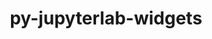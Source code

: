---
title: "py-jupyterlab-widgets"
layout: cache
categories: [package, develop]
meta: {"compilers": ["none"], "num_specs": 91, "num_specs_by_stack": {"data-vis-sdk": 45, "e4s": 3, "e4s-neoverse-v2": 43, "root": 91}, "oss": ["ubuntu20.04", "ubuntu22.04"], "platforms": ["linux"], "stacks": ["data-vis-sdk", "e4s", "e4s-neoverse-v2", "root"], "targets": ["neoverse_v2", "x86_64_v3"], "versions": ["3.0.3"]}
spec_details: [{"compiler": "none", "hash": "2iqvynysc4mg7t7r2z5ru6jjb6knafma", "os": "ubuntu20.04", "platform": "linux", "size": "-", "stacks": ["data-vis-sdk", "root"], "target": "x86_64_v3", "variants": ["build_system=python_pip"], "versions": ["3.0.3"]}, {"compiler": "none", "hash": "2x6zfb5ztsyfxyi2tcomnovrtdibbcos", "os": "ubuntu20.04", "platform": "linux", "size": "-", "stacks": ["data-vis-sdk", "root"], "target": "x86_64_v3", "variants": ["build_system=python_pip"], "versions": ["3.0.3"]}, {"compiler": "none", "hash": "2y7byobh7uqwsrh4xd6uq2cqpce2xeny", "os": "ubuntu20.04", "platform": "linux", "size": "-", "stacks": ["data-vis-sdk", "root"], "target": "x86_64_v3", "variants": ["build_system=python_pip"], "versions": ["3.0.3"]}, {"compiler": "none", "hash": "3352cmnyguzti4owyfth3oy67jzmhyjh", "os": "ubuntu22.04", "platform": "linux", "size": "-", "stacks": ["e4s", "root"], "target": "x86_64_v3", "variants": ["build_system=python_pip"], "versions": ["3.0.3"]}, {"compiler": "none", "hash": "3h6qk56dejzkrrksqufg5qh4b42lyq35", "os": "ubuntu20.04", "platform": "linux", "size": "-", "stacks": ["data-vis-sdk", "root"], "target": "x86_64_v3", "variants": ["build_system=python_pip"], "versions": ["3.0.3"]}, {"compiler": "none", "hash": "3knww3ixoubwyont4366jymnev73odwz", "os": "ubuntu22.04", "platform": "linux", "size": "-", "stacks": ["e4s-neoverse-v2", "root"], "target": "neoverse_v2", "variants": ["build_system=python_pip"], "versions": ["3.0.3"]}, {"compiler": "none", "hash": "3ltyxn7ods7fho6hxom4xib6nc7l3kk4", "os": "ubuntu22.04", "platform": "linux", "size": "-", "stacks": ["e4s-neoverse-v2", "root"], "target": "neoverse_v2", "variants": ["build_system=python_pip"], "versions": ["3.0.3"]}, {"compiler": "none", "hash": "3mnw3alutekcpxpmfclydsjretdwitzp", "os": "ubuntu22.04", "platform": "linux", "size": "-", "stacks": ["e4s-neoverse-v2", "root"], "target": "neoverse_v2", "variants": ["build_system=python_pip"], "versions": ["3.0.3"]}, {"compiler": "none", "hash": "45c65bp2hscaf3k6burrw2y2nqgd7d2a", "os": "ubuntu22.04", "platform": "linux", "size": "-", "stacks": ["e4s-neoverse-v2", "root"], "target": "neoverse_v2", "variants": ["build_system=python_pip"], "versions": ["3.0.3"]}, {"compiler": "none", "hash": "4uk33yir5p5nbc6o4uqdzxm4zwvzceuj", "os": "ubuntu22.04", "platform": "linux", "size": "-", "stacks": ["e4s-neoverse-v2", "root"], "target": "neoverse_v2", "variants": ["build_system=python_pip"], "versions": ["3.0.3"]}, {"compiler": "none", "hash": "5jpzhvf7jkoywhsete2uymytzzn2hdwd", "os": "ubuntu20.04", "platform": "linux", "size": "-", "stacks": ["data-vis-sdk", "root"], "target": "x86_64_v3", "variants": ["build_system=python_pip"], "versions": ["3.0.3"]}, {"compiler": "none", "hash": "6cu53ocvq2zcndnynejvdmvhybq4c4vk", "os": "ubuntu20.04", "platform": "linux", "size": "-", "stacks": ["data-vis-sdk", "root"], "target": "x86_64_v3", "variants": ["build_system=python_pip"], "versions": ["3.0.3"]}, {"compiler": "none", "hash": "6jaxldq65h6jtt2hmvjopxpeyq73sgf7", "os": "ubuntu22.04", "platform": "linux", "size": "-", "stacks": ["e4s-neoverse-v2", "root"], "target": "neoverse_v2", "variants": ["build_system=python_pip"], "versions": ["3.0.3"]}, {"compiler": "none", "hash": "7lw7qfshghgaz7hmpckufj7tprggr34f", "os": "ubuntu22.04", "platform": "linux", "size": "-", "stacks": ["e4s-neoverse-v2", "root"], "target": "neoverse_v2", "variants": ["build_system=python_pip"], "versions": ["3.0.3"]}, {"compiler": "none", "hash": "7v44srs2nsainbx2b5t67sy6hx2qcc35", "os": "ubuntu22.04", "platform": "linux", "size": "-", "stacks": ["e4s-neoverse-v2", "root"], "target": "neoverse_v2", "variants": ["build_system=python_pip"], "versions": ["3.0.3"]}, {"compiler": "none", "hash": "apxlgo2d3qcn2fmld6e32c6dvgcpfwis", "os": "ubuntu20.04", "platform": "linux", "size": "-", "stacks": ["data-vis-sdk", "root"], "target": "x86_64_v3", "variants": ["build_system=python_pip"], "versions": ["3.0.3"]}, {"compiler": "none", "hash": "b7j3rylm7ybe3lv4aspzuh6dso64csxq", "os": "ubuntu22.04", "platform": "linux", "size": "-", "stacks": ["e4s-neoverse-v2", "root"], "target": "neoverse_v2", "variants": ["build_system=python_pip"], "versions": ["3.0.3"]}, {"compiler": "none", "hash": "bfblhyfztbdxaa75i3w5ynblatszo7cx", "os": "ubuntu20.04", "platform": "linux", "size": "-", "stacks": ["data-vis-sdk", "root"], "target": "x86_64_v3", "variants": ["build_system=python_pip"], "versions": ["3.0.3"]}, {"compiler": "none", "hash": "bipznvihztoiflzuzowytlfds3ggfi5e", "os": "ubuntu20.04", "platform": "linux", "size": "-", "stacks": ["data-vis-sdk", "root"], "target": "x86_64_v3", "variants": ["build_system=python_pip"], "versions": ["3.0.3"]}, {"compiler": "none", "hash": "cae45mvhhs57uibrffojxq6yqnh423nr", "os": "ubuntu20.04", "platform": "linux", "size": "-", "stacks": ["data-vis-sdk", "root"], "target": "x86_64_v3", "variants": ["build_system=python_pip"], "versions": ["3.0.3"]}, {"compiler": "none", "hash": "cftwhgwhqoyzxiyfasdid3xdhfcafzbx", "os": "ubuntu22.04", "platform": "linux", "size": "-", "stacks": ["e4s-neoverse-v2", "root"], "target": "neoverse_v2", "variants": ["build_system=python_pip"], "versions": ["3.0.3"]}, {"compiler": "none", "hash": "csfz67bqnccxvvfgl665rr2wvpjerobg", "os": "ubuntu20.04", "platform": "linux", "size": "-", "stacks": ["data-vis-sdk", "root"], "target": "x86_64_v3", "variants": ["build_system=python_pip"], "versions": ["3.0.3"]}, {"compiler": "none", "hash": "csykffpojc62m7gjhzfmghwpq7725m77", "os": "ubuntu22.04", "platform": "linux", "size": "-", "stacks": ["e4s-neoverse-v2", "root"], "target": "neoverse_v2", "variants": ["build_system=python_pip"], "versions": ["3.0.3"]}, {"compiler": "none", "hash": "d3zmqa25qz6hdw6wkjpoosy7zw5zeyx7", "os": "ubuntu22.04", "platform": "linux", "size": "-", "stacks": ["e4s-neoverse-v2", "root"], "target": "neoverse_v2", "variants": ["build_system=python_pip"], "versions": ["3.0.3"]}, {"compiler": "none", "hash": "dbzenq426xxrufjqps3mz635jrq3avms", "os": "ubuntu20.04", "platform": "linux", "size": "-", "stacks": ["data-vis-sdk", "root"], "target": "x86_64_v3", "variants": ["build_system=python_pip"], "versions": ["3.0.3"]}, {"compiler": "none", "hash": "dd7hfj6gbrhjgezd26qh4ut7lgpj5q6e", "os": "ubuntu22.04", "platform": "linux", "size": "-", "stacks": ["e4s-neoverse-v2", "root"], "target": "neoverse_v2", "variants": ["build_system=python_pip"], "versions": ["3.0.3"]}, {"compiler": "none", "hash": "dhggqsgmo7jjsdvntbjm5xo3ou5yf2bw", "os": "ubuntu22.04", "platform": "linux", "size": "-", "stacks": ["e4s-neoverse-v2", "root"], "target": "neoverse_v2", "variants": ["build_system=python_pip"], "versions": ["3.0.3"]}, {"compiler": "none", "hash": "dhpoj22lx4aw3fz2ymzb4cw7e4gxidkk", "os": "ubuntu20.04", "platform": "linux", "size": "-", "stacks": ["data-vis-sdk", "root"], "target": "x86_64_v3", "variants": ["build_system=python_pip"], "versions": ["3.0.3"]}, {"compiler": "none", "hash": "dq4tqgp6qcqbozthhp2bqkuh5gxupsyd", "os": "ubuntu20.04", "platform": "linux", "size": "-", "stacks": ["data-vis-sdk", "root"], "target": "x86_64_v3", "variants": ["build_system=python_pip"], "versions": ["3.0.3"]}, {"compiler": "none", "hash": "dxv7dpqihqrvjrk4xiv4extp3ef4uoep", "os": "ubuntu20.04", "platform": "linux", "size": "-", "stacks": ["data-vis-sdk", "root"], "target": "x86_64_v3", "variants": ["build_system=python_pip"], "versions": ["3.0.3"]}, {"compiler": "none", "hash": "elvbd2mllje43tlm3rfd7nqwr6m75cpz", "os": "ubuntu22.04", "platform": "linux", "size": "-", "stacks": ["e4s-neoverse-v2", "root"], "target": "neoverse_v2", "variants": ["build_system=python_pip"], "versions": ["3.0.3"]}, {"compiler": "none", "hash": "erzc5srmwwjlbu3p5jsoycswrph3m6bg", "os": "ubuntu22.04", "platform": "linux", "size": "-", "stacks": ["e4s-neoverse-v2", "root"], "target": "neoverse_v2", "variants": ["build_system=python_pip"], "versions": ["3.0.3"]}, {"compiler": "none", "hash": "evalgaihn35gow36hkqvu3vl72elnrul", "os": "ubuntu20.04", "platform": "linux", "size": "-", "stacks": ["data-vis-sdk", "root"], "target": "x86_64_v3", "variants": ["build_system=python_pip"], "versions": ["3.0.3"]}, {"compiler": "none", "hash": "ezp4rc5ps74o74uzwa5myekovgk2xa47", "os": "ubuntu20.04", "platform": "linux", "size": "-", "stacks": ["data-vis-sdk", "root"], "target": "x86_64_v3", "variants": ["build_system=python_pip"], "versions": ["3.0.3"]}, {"compiler": "none", "hash": "fb4cnd252mkgo5rltxvwku5r5deh4a6n", "os": "ubuntu22.04", "platform": "linux", "size": "-", "stacks": ["e4s-neoverse-v2", "root"], "target": "neoverse_v2", "variants": ["build_system=python_pip"], "versions": ["3.0.3"]}, {"compiler": "none", "hash": "fbxyotz6h3s5z5lzotltbtynsuhbdyjc", "os": "ubuntu22.04", "platform": "linux", "size": "-", "stacks": ["e4s", "root"], "target": "x86_64_v3", "variants": ["build_system=python_pip"], "versions": ["3.0.3"]}, {"compiler": "none", "hash": "gym2sjrhx2g7z3hs7hutqq4z6uf7pkij", "os": "ubuntu20.04", "platform": "linux", "size": "-", "stacks": ["data-vis-sdk", "root"], "target": "x86_64_v3", "variants": ["build_system=python_pip"], "versions": ["3.0.3"]}, {"compiler": "none", "hash": "gywdbnzabhrly2b67kt6efm7hvc3a4rt", "os": "ubuntu20.04", "platform": "linux", "size": "-", "stacks": ["data-vis-sdk", "root"], "target": "x86_64_v3", "variants": ["build_system=python_pip"], "versions": ["3.0.3"]}, {"compiler": "none", "hash": "hp66l6o3c5epbd4qbklsltlbshtpaf2f", "os": "ubuntu22.04", "platform": "linux", "size": "-", "stacks": ["e4s-neoverse-v2", "root"], "target": "neoverse_v2", "variants": ["build_system=python_pip"], "versions": ["3.0.3"]}, {"compiler": "none", "hash": "hppfmrwf4z5j7wu5xz5avritb7gcpaku", "os": "ubuntu22.04", "platform": "linux", "size": "-", "stacks": ["e4s-neoverse-v2", "root"], "target": "neoverse_v2", "variants": ["build_system=python_pip"], "versions": ["3.0.3"]}, {"compiler": "none", "hash": "hu7w6ufihlo2crqeaklu46bulxc2t3wr", "os": "ubuntu22.04", "platform": "linux", "size": "-", "stacks": ["e4s-neoverse-v2", "root"], "target": "neoverse_v2", "variants": ["build_system=python_pip"], "versions": ["3.0.3"]}, {"compiler": "none", "hash": "i3krcf2f66qfjejmdw4pw4sx74za4lkj", "os": "ubuntu22.04", "platform": "linux", "size": "-", "stacks": ["e4s-neoverse-v2", "root"], "target": "neoverse_v2", "variants": ["build_system=python_pip"], "versions": ["3.0.3"]}, {"compiler": "none", "hash": "i3qfpdf6dmcmkr4jhrb6dhzeafmycywy", "os": "ubuntu20.04", "platform": "linux", "size": "-", "stacks": ["data-vis-sdk", "root"], "target": "x86_64_v3", "variants": ["build_system=python_pip"], "versions": ["3.0.3"]}, {"compiler": "none", "hash": "iasrlwtgim67iviwgc7haza3zvtquon4", "os": "ubuntu20.04", "platform": "linux", "size": "-", "stacks": ["data-vis-sdk", "root"], "target": "x86_64_v3", "variants": ["build_system=python_pip"], "versions": ["3.0.3"]}, {"compiler": "none", "hash": "ihtcbi27x3weeftemmjwnakx4a26zvzh", "os": "ubuntu20.04", "platform": "linux", "size": "-", "stacks": ["data-vis-sdk", "root"], "target": "x86_64_v3", "variants": ["build_system=python_pip"], "versions": ["3.0.3"]}, {"compiler": "none", "hash": "jc2sxfpnlgundio7crro4hbpa6pde26q", "os": "ubuntu22.04", "platform": "linux", "size": "-", "stacks": ["e4s-neoverse-v2", "root"], "target": "neoverse_v2", "variants": ["build_system=python_pip"], "versions": ["3.0.3"]}, {"compiler": "none", "hash": "k3u5m7u5hkrsamilvaqfqqb4dyy3sdro", "os": "ubuntu22.04", "platform": "linux", "size": "-", "stacks": ["e4s-neoverse-v2", "root"], "target": "neoverse_v2", "variants": ["build_system=python_pip"], "versions": ["3.0.3"]}, {"compiler": "none", "hash": "k545xfdqr2vj2gsdljxyz3r7y2f44jzc", "os": "ubuntu22.04", "platform": "linux", "size": "-", "stacks": ["e4s-neoverse-v2", "root"], "target": "neoverse_v2", "variants": ["build_system=python_pip"], "versions": ["3.0.3"]}, {"compiler": "none", "hash": "kcca7mqiizsquvmu6dqoutaz7dijfqxc", "os": "ubuntu22.04", "platform": "linux", "size": "-", "stacks": ["e4s-neoverse-v2", "root"], "target": "neoverse_v2", "variants": ["build_system=python_pip"], "versions": ["3.0.3"]}, {"compiler": "none", "hash": "kmjznct3gvsso6ygrbxxeuy3irbxlnna", "os": "ubuntu20.04", "platform": "linux", "size": "-", "stacks": ["data-vis-sdk", "root"], "target": "x86_64_v3", "variants": ["build_system=python_pip"], "versions": ["3.0.3"]}, {"compiler": "none", "hash": "kroyh6jtaawnc2kshv44l3bpqbeuusm7", "os": "ubuntu20.04", "platform": "linux", "size": "-", "stacks": ["data-vis-sdk", "root"], "target": "x86_64_v3", "variants": ["build_system=python_pip"], "versions": ["3.0.3"]}, {"compiler": "none", "hash": "l6ud2onvsphml52tyhpfu3p2twidwsdm", "os": "ubuntu22.04", "platform": "linux", "size": "-", "stacks": ["e4s-neoverse-v2", "root"], "target": "neoverse_v2", "variants": ["build_system=python_pip"], "versions": ["3.0.3"]}, {"compiler": "none", "hash": "lz4w65iwc7cpavtlg4o7nzxyu6npb4uq", "os": "ubuntu20.04", "platform": "linux", "size": "-", "stacks": ["data-vis-sdk", "root"], "target": "x86_64_v3", "variants": ["build_system=python_pip"], "versions": ["3.0.3"]}, {"compiler": "none", "hash": "mhupxd2puhxffzatdqf3x72wi5zaid7j", "os": "ubuntu22.04", "platform": "linux", "size": "-", "stacks": ["e4s-neoverse-v2", "root"], "target": "neoverse_v2", "variants": ["build_system=python_pip"], "versions": ["3.0.3"]}, {"compiler": "none", "hash": "n3kc6us4qw2z6wopiiwajr3ecm7kb7l4", "os": "ubuntu22.04", "platform": "linux", "size": "-", "stacks": ["e4s-neoverse-v2", "root"], "target": "neoverse_v2", "variants": ["build_system=python_pip"], "versions": ["3.0.3"]}, {"compiler": "none", "hash": "nmcwamikua7joglr6hqxyql6mue2bfmh", "os": "ubuntu22.04", "platform": "linux", "size": "-", "stacks": ["e4s-neoverse-v2", "root"], "target": "neoverse_v2", "variants": ["build_system=python_pip"], "versions": ["3.0.3"]}, {"compiler": "none", "hash": "nx7vqkdkudyvechisuv5y77qftcbcatw", "os": "ubuntu22.04", "platform": "linux", "size": "-", "stacks": ["e4s-neoverse-v2", "root"], "target": "neoverse_v2", "variants": ["build_system=python_pip"], "versions": ["3.0.3"]}, {"compiler": "none", "hash": "o4kxn6xvg5csg2pj6dvdst4zzlh2i7wl", "os": "ubuntu20.04", "platform": "linux", "size": "-", "stacks": ["data-vis-sdk", "root"], "target": "x86_64_v3", "variants": ["build_system=python_pip"], "versions": ["3.0.3"]}, {"compiler": "none", "hash": "olmafqspv5kg5uflatxpqdhrgejpc6ig", "os": "ubuntu20.04", "platform": "linux", "size": "-", "stacks": ["data-vis-sdk", "root"], "target": "x86_64_v3", "variants": ["build_system=python_pip"], "versions": ["3.0.3"]}, {"compiler": "none", "hash": "oyulbvt6onvgr6ciepzduu6uede5cgka", "os": "ubuntu22.04", "platform": "linux", "size": "-", "stacks": ["e4s-neoverse-v2", "root"], "target": "neoverse_v2", "variants": ["build_system=python_pip"], "versions": ["3.0.3"]}, {"compiler": "none", "hash": "pfvm4q6sdpc6zu7gkkwthgjltn45wzuq", "os": "ubuntu20.04", "platform": "linux", "size": "-", "stacks": ["data-vis-sdk", "root"], "target": "x86_64_v3", "variants": ["build_system=python_pip"], "versions": ["3.0.3"]}, {"compiler": "none", "hash": "pgdu6migtqx54bqhmbvexlvsuzltna6i", "os": "ubuntu22.04", "platform": "linux", "size": "-", "stacks": ["e4s-neoverse-v2", "root"], "target": "neoverse_v2", "variants": ["build_system=python_pip"], "versions": ["3.0.3"]}, {"compiler": "none", "hash": "py32632p2cavze6lg53md347pmkrdyhx", "os": "ubuntu20.04", "platform": "linux", "size": "-", "stacks": ["data-vis-sdk", "root"], "target": "x86_64_v3", "variants": ["build_system=python_pip"], "versions": ["3.0.3"]}, {"compiler": "none", "hash": "q7c4ahwnh7yyyb7vc4tpjogfd24lpmjz", "os": "ubuntu20.04", "platform": "linux", "size": "-", "stacks": ["data-vis-sdk", "root"], "target": "x86_64_v3", "variants": ["build_system=python_pip"], "versions": ["3.0.3"]}, {"compiler": "none", "hash": "qom6tzz226pngglak2nk6mu74swaqbsr", "os": "ubuntu20.04", "platform": "linux", "size": "-", "stacks": ["data-vis-sdk", "root"], "target": "x86_64_v3", "variants": ["build_system=python_pip"], "versions": ["3.0.3"]}, {"compiler": "none", "hash": "qwzfaxzupxotzorhnteksq6vbwsmskoj", "os": "ubuntu22.04", "platform": "linux", "size": "-", "stacks": ["e4s-neoverse-v2", "root"], "target": "neoverse_v2", "variants": ["build_system=python_pip"], "versions": ["3.0.3"]}, {"compiler": "none", "hash": "r3hhxbxxdzg7qrv44yyh6rcdk4omuxfw", "os": "ubuntu20.04", "platform": "linux", "size": "-", "stacks": ["data-vis-sdk", "root"], "target": "x86_64_v3", "variants": ["build_system=python_pip"], "versions": ["3.0.3"]}, {"compiler": "none", "hash": "r5aqc24ao5jsta4rrvmcki7et4ci3m3m", "os": "ubuntu20.04", "platform": "linux", "size": "-", "stacks": ["data-vis-sdk", "root"], "target": "x86_64_v3", "variants": ["build_system=python_pip"], "versions": ["3.0.3"]}, {"compiler": "none", "hash": "rfweaz7xiaafe72rbc2rnlwpbg6dsvoc", "os": "ubuntu22.04", "platform": "linux", "size": "-", "stacks": ["e4s-neoverse-v2", "root"], "target": "neoverse_v2", "variants": ["build_system=python_pip"], "versions": ["3.0.3"]}, {"compiler": "none", "hash": "rlvagiulr2smegmvdewtv4hd6j6x4zaa", "os": "ubuntu22.04", "platform": "linux", "size": "-", "stacks": ["e4s-neoverse-v2", "root"], "target": "neoverse_v2", "variants": ["build_system=python_pip"], "versions": ["3.0.3"]}, {"compiler": "none", "hash": "rnfk2ufpoxgmgfx5wktrg3xmrnu3vvpo", "os": "ubuntu20.04", "platform": "linux", "size": "-", "stacks": ["data-vis-sdk", "root"], "target": "x86_64_v3", "variants": ["build_system=python_pip"], "versions": ["3.0.3"]}, {"compiler": "none", "hash": "rxrfdbkamamzi2vjfpf2o6meubpsexcy", "os": "ubuntu20.04", "platform": "linux", "size": "-", "stacks": ["data-vis-sdk", "root"], "target": "x86_64_v3", "variants": ["build_system=python_pip"], "versions": ["3.0.3"]}, {"compiler": "none", "hash": "shi2cdbjohji3vygrnvhhsk7dydjn3jh", "os": "ubuntu22.04", "platform": "linux", "size": "-", "stacks": ["e4s-neoverse-v2", "root"], "target": "neoverse_v2", "variants": ["build_system=python_pip"], "versions": ["3.0.3"]}, {"compiler": "none", "hash": "slgvtq4u6pb5sm2t5wpcg7gygik7tfjb", "os": "ubuntu20.04", "platform": "linux", "size": "-", "stacks": ["data-vis-sdk", "root"], "target": "x86_64_v3", "variants": ["build_system=python_pip"], "versions": ["3.0.3"]}, {"compiler": "none", "hash": "t4ahszk3ix6p2y3c23763icenhx5a5s5", "os": "ubuntu22.04", "platform": "linux", "size": "-", "stacks": ["e4s-neoverse-v2", "root"], "target": "neoverse_v2", "variants": ["build_system=python_pip"], "versions": ["3.0.3"]}, {"compiler": "none", "hash": "tmilbhdfcw6a5ac2zax3r3gbothbpjwg", "os": "ubuntu20.04", "platform": "linux", "size": "-", "stacks": ["data-vis-sdk", "root"], "target": "x86_64_v3", "variants": ["build_system=python_pip"], "versions": ["3.0.3"]}, {"compiler": "none", "hash": "tpkjxtvmq5jbz4qtigzftm7n2zpuspxl", "os": "ubuntu20.04", "platform": "linux", "size": "-", "stacks": ["data-vis-sdk", "root"], "target": "x86_64_v3", "variants": ["build_system=python_pip"], "versions": ["3.0.3"]}, {"compiler": "none", "hash": "twerztez3mlto7zsi2c5ovvflevhj5qq", "os": "ubuntu22.04", "platform": "linux", "size": "-", "stacks": ["e4s-neoverse-v2", "root"], "target": "neoverse_v2", "variants": ["build_system=python_pip"], "versions": ["3.0.3"]}, {"compiler": "none", "hash": "udrmx6sc2lhpiitpaqx5rno3f332tuco", "os": "ubuntu22.04", "platform": "linux", "size": "-", "stacks": ["e4s-neoverse-v2", "root"], "target": "neoverse_v2", "variants": ["build_system=python_pip"], "versions": ["3.0.3"]}, {"compiler": "none", "hash": "uux6oi4pceuipvswt5xgaands5nhliiu", "os": "ubuntu22.04", "platform": "linux", "size": "-", "stacks": ["e4s-neoverse-v2", "root"], "target": "neoverse_v2", "variants": ["build_system=python_pip"], "versions": ["3.0.3"]}, {"compiler": "none", "hash": "vbryzfh4ocuxpreoq2ybijc52pk25smo", "os": "ubuntu22.04", "platform": "linux", "size": "-", "stacks": ["e4s-neoverse-v2", "root"], "target": "neoverse_v2", "variants": ["build_system=python_pip"], "versions": ["3.0.3"]}, {"compiler": "none", "hash": "vevc6knwgucwybksgxrrym5xsbc5zkbr", "os": "ubuntu20.04", "platform": "linux", "size": "-", "stacks": ["data-vis-sdk", "root"], "target": "x86_64_v3", "variants": ["build_system=python_pip"], "versions": ["3.0.3"]}, {"compiler": "none", "hash": "wq5hwzlyfnppf57jclmbjystxx7i7sij", "os": "ubuntu20.04", "platform": "linux", "size": "-", "stacks": ["data-vis-sdk", "root"], "target": "x86_64_v3", "variants": ["build_system=python_pip"], "versions": ["3.0.3"]}, {"compiler": "none", "hash": "x3a52jqkh5d6lptf5qstgvgywfzbg2zm", "os": "ubuntu22.04", "platform": "linux", "size": "-", "stacks": ["e4s", "root"], "target": "x86_64_v3", "variants": ["build_system=python_pip"], "versions": ["3.0.3"]}, {"compiler": "none", "hash": "x5nbp5pczeal4sonzy3hpp6vxxwcitdr", "os": "ubuntu20.04", "platform": "linux", "size": "-", "stacks": ["data-vis-sdk", "root"], "target": "x86_64_v3", "variants": ["build_system=python_pip"], "versions": ["3.0.3"]}, {"compiler": "none", "hash": "xvabzbvfmjqbm4dj53tg2q5hubz5cu6t", "os": "ubuntu22.04", "platform": "linux", "size": "-", "stacks": ["e4s-neoverse-v2", "root"], "target": "neoverse_v2", "variants": ["build_system=python_pip"], "versions": ["3.0.3"]}, {"compiler": "none", "hash": "y64hxal2pbiyxyjrd5nqfnbi4aqm467k", "os": "ubuntu20.04", "platform": "linux", "size": "-", "stacks": ["data-vis-sdk", "root"], "target": "x86_64_v3", "variants": ["build_system=python_pip"], "versions": ["3.0.3"]}, {"compiler": "none", "hash": "yjh3j47woofhwsqipri6552cl6lvzuyn", "os": "ubuntu22.04", "platform": "linux", "size": "-", "stacks": ["e4s-neoverse-v2", "root"], "target": "neoverse_v2", "variants": ["build_system=python_pip"], "versions": ["3.0.3"]}, {"compiler": "none", "hash": "yxsfvltkvfpoxo6g7v6npwflozqdwxjb", "os": "ubuntu20.04", "platform": "linux", "size": "-", "stacks": ["data-vis-sdk", "root"], "target": "x86_64_v3", "variants": ["build_system=python_pip"], "versions": ["3.0.3"]}, {"compiler": "none", "hash": "zkbiusw24dkuon7rzo3v72uhzzclcc3j", "os": "ubuntu20.04", "platform": "linux", "size": "-", "stacks": ["data-vis-sdk", "root"], "target": "x86_64_v3", "variants": ["build_system=python_pip"], "versions": ["3.0.3"]}, {"compiler": "none", "hash": "zvppd3az7lstunldpmbenadvqzi6zyvx", "os": "ubuntu20.04", "platform": "linux", "size": "-", "stacks": ["data-vis-sdk", "root"], "target": "x86_64_v3", "variants": ["build_system=python_pip"], "versions": ["3.0.3"]}]
---